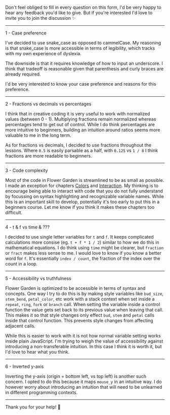 Don't feel obliged to fill in every question on this form, I'd be very happy to hear any feedback you'd like to give. But if you're interested I'd love to invite you to join the discussion ✨

---

1 - Case preference

I've decided to use snake_case as opposed to cammelCase. My reasoning is that snake_case is more accessible in terms of legibility, which tracks with my own experience of dyslexia. 

The downside is that it requires knowledge of how to input an underscore. I think that tradeoff is reasonable given that parenthesis and curly braces are already required.

I'd be very interested to know your case preference and reasons for this preference.

---

2 - Fractions vs decimals vs percentages

I think that in creative coding it is very useful to work with normalized values (between 0 - 1). Multiplying fractions remain normalized whereas percentages tend to get out of control. While I do think percentages are more intuitive to beginners, building an intuition around ratios seems more valuable to me in the long term.

As for fractions vs decimals, I decided to use fractions throughout the lessons. Where `0.5` is easily parsable as a half, with `0.125` vs `1 / 8` I think fractions are more readable to beginners.

---

3 - Code complexity

Most of the code in Flower Garden is streamlined to be as small as possible. I made an exception for chapters [Colors](/flower-garden/garden-varieties/colors) and [Interaction](/flower-garden/garden-varieties/interaction). My thinking is to encourage being able to interact with code that you do not fully understand by focussing on syntax highlighting and recognizable variable names. While this is an important skill to develop, potentially it's too early to put this in a beginners course. Let me know if you think it makes these chapters too difficult.

---

4 - t & f vs time & ???

I decided to use single letter variables for `t` and `f`. It keeps complicated calculations more consise (eg. `t + f * 1 / 2`) similar to how we do this in mathematical equations. I do think using `time` might be clearer, but `fraction` or `fract` makes less sense to me. I would love to know if you know a better word for `f`. It's essentially `index / count`, the fraction of the index over the count in a loop.

---

5 - Accessibility vs truthfulness

Flower Garden is optimized to be accessible in terms of syntax and concepts. One way I try to do this is by making style variables like `bud_size`, `stem_bend`, `petal_color`, etc work with a stack context when set inside a `repeat`, `ring`, `fork` or `branch` call. When setting the variable inside a control function the value gets set back to its previous value when leaving that call. This makes it so that style changes only effect `bud`, `stem` and `petal` calls inside that control function. This prevents style changes from affecting adjacent calls.

While this is easier to work with it is not how normal variable setting works inside plain JavaScript. I'm trying to weigh the value of accessibility against introducing a non-transferable intuition. In this case I think it is worth it, but I'd love to hear what you think.

---

6 - Inverted y-axis

Inverting the y-axis (origin = bottom left, vs top left) is another such concern. I opted to do this because it maps `mouse_y` in an intuitive way. I do however worry about introducing an intuition that will need to be unlearned in different programming contexts.

---

Thank you for your help! 🤗